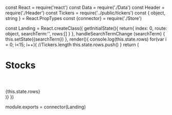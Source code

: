 const React = require('react')
const Data = require('./Data')
const Header = require('./Header')
const Tickers = require('../public/tickers')
const { object, string } = React.PropTypes
const {connector} = require('./Store')

const Landing = React.createClass({
  getInitialState(){
    return{
      index: 0,
      route: object,
      searchTerm:'',
      rows:[]
    }
  },
  handleSearchTermChange (searchTerm) {
    this.setState({searchTerm})
  },
  render(){
    console.log(this.state.rows)
    for(var i = 0; i<15; i++){ //Tickers.length
      this.state.rows.push(<Data keyword={Tickers[i].ticker} key={i}/>)
    }
  return (
    <div className='app-container'>
      <div className='home-info'>
        <h1 className='title'>Stocks</h1>
        <Header/>
      </div>
      <div className='stocks'>
        {this.state.rows}
      </div>
    </div>
  )}
})

module.exports = connector(Landing)